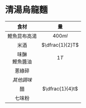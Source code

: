 # 清湯烏龍麵

|        食材        |       量        |
| :----------------: | :-------------: |
|    鰹魚昆布高湯    |     $400ml$     |
|        米酒        | $\dfrac{1}{2}T$ |
| 味醂<br />鰹魚醬油 |      $1T$       |
|       蔥綠碎       |                 |
|     *其他調味*     |                 |
|         醋         | $\dfrac{1}{4}t$ |
|       七味粉       |                 |
